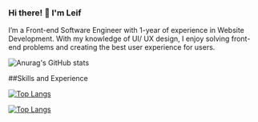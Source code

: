 ### Hi there! 👋 I'm Leif

I’m a Front-end Software Engineer with 1-year of experience in Website Development. With my knowledge of UI/ UX design, I enjoy
solving front-end problems and creating the best user experience for users.



![Anurag's GitHub stats](https://github-readme-stats.vercel.app/api?username=jpeseWang&show_icons=true&theme=radical)

##Skills and Experience



[![Top Langs](https://github-readme-stats.vercel.app/api/top-langs/?username=jpeseWang&layout=compact)](https://github.com/anuraghazra/github-readme-stats)

[![Top Langs](https://github-readme-stats.vercel.app/api/top-langs/?username=jpeseWang&langs_count=8)](https://github.com/anuraghazra/github-readme-stats)
